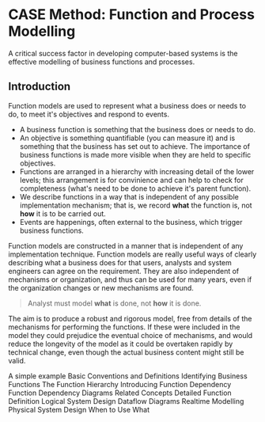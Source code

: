 # CASE Method: Function and Process Modelling

A critical success factor in developing computer-based systems is the effective modelling of business functions and processes.

## Introduction

Function models are used to represent what a business does or needs to do, to meet it's objectives and respond to events.

- A business function is something that the business does or needs to do.
- An objective is something quantifiable (you can measure it) and is something that the business has set out to achieve. The importance of business functions is made more visible when they are held to specific objectives.
- Functions are arranged in a hierarchy with increasing detail of the lower levels; this arrangement is for convinience and can help to check for completeness (what's need to be done to achieve it's parent function).
- We describe functions in a way that is independent of any possible implementation mechanism; that is, we record **what** the function is, not **how** it is to be carried out.
- Events are happenings, often external to the business, which trigger business functions.

Function models are constructed in a manner that is independent of any implementation technique. Function models are really useful ways of clearly describing what a business does for that users, analysts and system engineers can agree on the requirement. They are also independent of mechanisms or organization, and thus can be used for many years, even if the organization changes or new mechanisms are found.

> Analyst must model **what** is done, not **how** it is done.

The aim is to produce a robust and rigorous model, free from details of the mechanisms for performing the functions. If these were included in the model they could prejudice the eventual choice of mechanisms, and would reduce the longevity of the model as it could be overtaken rapidly by technical change, even though the actual business content might still be valid.

A simple example
Basic Conventions and Definitions
Identifying Business Functions
The Function Hierarchy
Introducing Function Dependency
Function Dependency Diagrams
Related Concepts
Detailed Function Definition
Logical System Design
Dataflow Diagrams
Realtime Modelling
Physical System Design
When to Use What